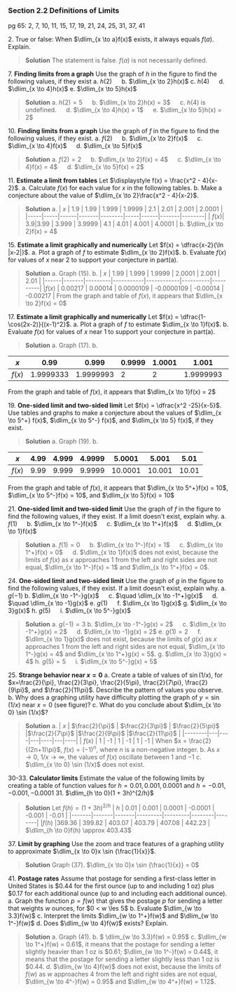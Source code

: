 ### Section 2.2 Definitions of Limits
pg 65:  2, 7, 10, 11, 15, 17, 19, 21, 24, 25, 31, 37, 41

2\. True or false: When $\dlim_{x \to a}f(x)$ exists, it always equals $f(a)$. Explain.
>**Solution**
The statement is false. $f(a)$ is not necessarily defined.

7\. **Finding limits from a graph** Use the graph of $h$ in the figure to find the following values, if they exist
a. $h(2)$ &emsp; b. $\dlim_{x \to 2}h(x)$
c. $h(4)$ &emsp; d. $\dlim_{x \to 4}h(x)$
e. $\dlim_{x \to 5}h(x)$
>**Solution**
a. $h(2) = 5$ &emsp; b. $\dlim_{x \to 2}h(x) = 3$ &emsp; c. $h(4)$ is undefined. &emsp; d. $\dlim_{x \to 4}h(x) = 1$ &emsp; e. $\dlim_{x \to 5}h(x) = 2$

10\. **Finding limits from a graph** Use the graph of $f$ in the figure to find the following values, if they exist.
a. $f(2)$ &emsp; b. $\dlim_{x \to 2}f(x)$ &emsp; c. $\dlim_{x \to 4}f(x)$ &emsp; d. $\dlim_{x \to 5}f(x)$
>**Solution**
a. $f(2) = 2$ &emsp; b. $\dlim_{x \to 2}f(x) = 4$ &emsp; c. $\dlim_{x \to 4}f(x) = 4$ &emsp; d. $\dlim_{x \to 5}f(x) = 2$

11\. **Estimate a limit from tables** Let $\displaystyle f(x) = \frac{x^2 - 4}{x-2}$.
a. Calculate $f(x)$ for each value for $x$ in the following tables.
b. Make a conjecture about the value of $\dlim_{x \to 2}\frac{x^2 - 4}{x-2}$.
>**Solution**
a.
>| $x$ | 1.9 | 1.99 | 1.999 | 1.9999 | 2.1 | 2.01 | 2.001 | 2.0001 |
>|-----|-----|------|-------|--------|-----|------|-------|--------|
>| $f(x)$| 3.9|3.99 | 3.999 | 3.9999 | 4.1 | 4.01 | 4.001 | 4.0001 |
>b. $\dlim_{x \to 2}f(x) = 4$

15\. **Estimate a limit graphically and numerically** Let $f(x) = \dfrac{x-2}{\ln |x-2|}$.
a. Plot a graph of $f$ to estimate $\dlim_{x \to 2}f(x)$.
b. Evaluate $f(x)$ for values of $x$ near $2$ to support your conjecture in part(a).
>**Solution**
a. Graph (15).
b.
>| $x$  | 1.99  | 1.999   | 1.9999    | 2.0001     | 2.001    | 2.01     |
>|------|-------|---------|-----------|------------|----------|----------|
>|$f(x)$ | 0.00217 | 0.00014 | 0.0000109 | -0.0000109 | -0.00014 | -0.00217 |
From the graph and table of $f(x)$, it appears that $\dlim_{x \to 2}f(x) = 0$

17\. **Estimate a limit graphically and numerically** Let $f(x) = \dfrac{1-\cos(2x-2)}{(x-1)^2}$.
a. Plot a graph of $f$ to estimate $\dlim_{x \to 1}f(x)$.
b. Evaluate $f(x)$ for values of $x$ near $1$ to support your conjecture in part(a).
>**Solution**
a. Graph (17).
b.

| $x$   | 0.99      | 0.999     | 0.9999 | 1.0001 | 1.001     | 1.01      |
|-------|-----------|-----------|--------|--------|-----------|-----------|
|$f(x)$ | 1.9999333 | 1.9999993 | 2      | 2      | 1.9999993 | 1.9999333 |
 From the graph and table of $f(x)$, it appears that $\dlim_{x \to 1}f(x) = 2$

19\. **One-sided limit and two-sided limit** Let $f(x) = \dfrac{x^2 -25}{x-5}$. Use tables and graphs to make a conjecture about the values of $\dlim_{x \to 5^+} f(x)$, $\dlim_{x \to 5^-} f(x)$, and $\dlim_{x \to 5} f(x)$, if they exist.
>**Solution**
a. Graph (19).
b.

| $x$   | 4.99 | 4.999 | 4.9999 | 5.0001  | 5.001  | 5.01  |
|-------|------|-------|--------|---------|--------|-------|
|$f(x)$ | 9.99 | 9.999 | 9.9999 | 10.0001 | 10.001 | 10.01 |
From the graph and table of $f(x)$, it appears that $\dlim_{x \to 5^+}f(x) = 10$, $\dlim_{x \to 5^-}f(x) = 10$, and $\dlim_{x \to 5}f(x) = 10$


21\. **One-sided limit and two-sided limit** Use the graph of $f$ in the figure to find the following values, if they exist. If a limit doesn't exist, explain why.
a. $f(1)$ &emsp; b. $\dlim_{x \to 1^-}f(x)$ &emsp; c. $\dlim_{x \to 1^+}f(x)$ &emsp; d. $\dlim_{x \to 1}f(x)$
>**Solution**
a. $f(1) = 0$ &emsp; b. $\dlim_{x \to 1^-}f(x) = 1$ &emsp; c. $\dlim_{x \to 1^+}f(x) = 0$ &emsp;
d. $\dlim_{x \to 1}f(x)$ does not exist, because the limits of $f(x)$ as $x$ approaches $1$ from the left and right sides are not equal, $\dlim_{x \to 1^-}f(x) = 1$ and $\dlim_{x \to 1^+}f(x) = 0$.

24\. **One-sided limit and two-sided limit** Use the graph of $g$ in the figure to find the following values, if they exist. If a limit doesn't exist, explain why.
a. $g(-1)$
b. $\dlim_{x \to -1^-}g(x)$ &emsp; c. $\quad \dlim_{x \to -1^+}g(x)$ &emsp; d. $\quad \dlim_{x \to -1}g(x)$
e. $g(1)$ &emsp; f. $\dlim_{x \to 1}g(x)$
g. $\dlim_{x \to 3}g(x)$
h. $g(5)$ &emsp; i. $\dlim_{x \to 5^-}g(x)$
>**Solution**
a. $g(-1) = 3$
b. $\dlim_{x \to -1^-}g(x) = 2$ &emsp; c. $\dlim_{x \to -1^+}g(x) = 2$ &emsp; d. $\dlim_{x \to -1}g(x) = 2$
e. $g(1) = 2$ &emsp;
f. $\dlim_{x \to 1}g(x)$ does not exist, because the limits of $g(x)$ as $x$ approaches $1$ from the left and right sides are not equal, $\dlim_{x \to 1^-}g(x) = 4$ and $\dlim_{x \to 1^+}g(x) = 5$.
g. $\dlim_{x \to 3}g(x) = 4$
h. $g(5) = 5$ &emsp; i. $\dlim_{x \to 5^-}g(x) = 5$

25\. **Strange behavior near $x=0$**
a. Create a table of values of $\sin (1/x)$, for $x=\frac{2}{\pi}, \frac{2}{3\pi}, \frac{2}{5\pi}, \frac{2}{7\pi}, \frac{2}{9\pi}$, and $\frac{2}{11\pi}$. Describe the pattern of values you observe.
b. Why does a graphing utility have difficulty plotting the graph of $y = \sin (1/x)$ near $x=0$ (see figure)?
c. What do you conclude about $\dlim_{x \to 0} \sin (1/x)$?
>**Solution**
>a.
>| $x$    | $\frac{2}{\pi}$ | $\frac{2}{3\pi}$ | $\frac{2}{5\pi}$ |$\frac{2}{7\pi}$ |$\frac{2}{9\pi}$ |$\frac{2}{11\pi}$ |
>|--------|---|----|---|----|---|----|
>| $f(x)$ | 1 | -1 | 1 | -1 | 1 | -1 |
When $x = \frac{2}{(2n+1)\pi}$, $f(x) = (-1)^n$, where $n$ is a non-negative integer.
b. As $x \to 0$, $1/x \to \infty$, the values of $f(x)$ oscillate between $1$ and $-1$
c. $\dlim_{x \to 0} \sin (1/x)$ does not exist.

30-33\. **Calculator limits** Estimate the value of the following limits by creating a table of function values for $h=0.01, 0.001, 0.0001$ and $h=-0.01, -0.001, -0.0001$
31\. $\dlim_{h \to 0}(1 + 3h)^{2/h}$
>**Solution**
Let $f(h) = (1 + 3h)^{2/h}$
>| $h$   | 0.01  | 0.001 | 0.0001  | -0.0001 | -0.001 | -0.01  |
>|-------|-------|-------|---------|---------|--------|--------|
>|$f(h)$ |369.36 | 399.82 | 403.07 | 403.79  | 407.08 | 442.23 |
>$\dlim_{h \to 0}f(h) \approx 403.43$

37\. **Limit by graphing** Use the zoom and trace features of a graphing utility to approximate $\dlim_{x \to 0}x \sin {\frac{1}{x}}$.
>**Solution**
Graph (37). $\dlim_{x \to 0}x \sin {\frac{1}{x}} = 0$

41\. **Postage rates** Assume that postage for sending a first-class letter in United States is $\$0.44$ for the first ounce (up to and including 1 oz) plus $\$0.17$ for each additional ounce (up to and including each additional ounce).
a. Graph the function $p = f(w)$ that gives the postage $p$ for sending a letter that weights $w$ ounces, for $0 < w \les 5$
b. Evaluate $\dlim_{w \to 3.3}f(w)$
c. Interpret the limits $\dlim_{w \to 1^+}f(w)$ and $\dlim_{w \to 1^-}f(w)$
d. Does $\dlim_{w \to 4}f(w)$ exists? Explain.
>**Solution**
a. Graph (41).
b. $ \dlim_{w \to 3.3}f(w) = 0.95$
c. $\dlim_{w \to 1^+}f(w) = 0.61$, it means that the postage for sending a letter slightly heavier than 1 oz is $\$0.61$; $\dlim_{w \to 1^-}f(w) = 0.44$, it means that the postage for sending a letter slightly less than 1 oz is $\$0.44$.
d. $\dlim_{w \to 4}f(w)$ does not exist, because the limits of $f(w)$ as $w$ approaches $4$ from the left and right sides are not equal, $\dlim_{w \to 4^-}f(w) = 0.95$ and $\dlim_{w \to 4^+}f(w) = 1.12$.
